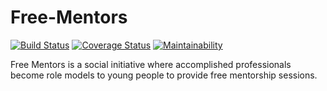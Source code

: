 # Free-Mentors
[![Build Status](https://travis-ci.org/Emeryherve/Free-Mentors.svg?branch=develop)](https://travis-ci.org/Emeryherve/Free-Mentors)  [![Coverage Status](https://coveralls.io/repos/github/Emeryherve/Free-Mentors/badge.svg?branch=develop)](https://coveralls.io/github/Emeryherve/Free-Mentors?branch=develop)  [![Maintainability](https://api.codeclimate.com/v1/badges/e7c06078def0636842c3/maintainability)](https://codeclimate.com/github/Emeryherve/Free-Mentors/maintainability)  

Free Mentors is a social initiative where accomplished professionals become role models to young people to provide free mentorship sessions.
